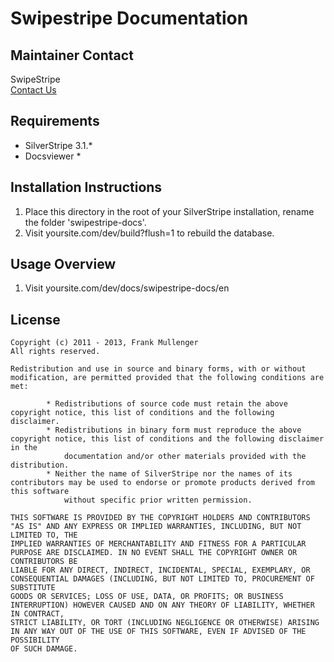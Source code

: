 # Swipestripe Documentation

## Maintainer Contact
SwipeStripe  
[Contact Us](http://swipestripe.com/support/contact-us)

## Requirements
* SilverStripe 3.1.*
* Docsviewer *

## Installation Instructions
1. Place this directory in the root of your SilverStripe installation, rename the folder 'swipestripe-docs'.
2. Visit yoursite.com/dev/build?flush=1 to rebuild the database.

## Usage Overview
1. Visit yoursite.com/dev/docs/swipestripe-docs/en

## License
	Copyright (c) 2011 - 2013, Frank Mullenger
	All rights reserved.

	Redistribution and use in source and binary forms, with or without modification, are permitted provided that the following conditions are met:

			* Redistributions of source code must retain the above copyright notice, this list of conditions and the following disclaimer.
			* Redistributions in binary form must reproduce the above copyright notice, this list of conditions and the following disclaimer in the 
				documentation and/or other materials provided with the distribution.
			* Neither the name of SilverStripe nor the names of its contributors may be used to endorse or promote products derived from this software 
				without specific prior written permission.

	THIS SOFTWARE IS PROVIDED BY THE COPYRIGHT HOLDERS AND CONTRIBUTORS "AS IS" AND ANY EXPRESS OR IMPLIED WARRANTIES, INCLUDING, BUT NOT LIMITED TO, THE 
	IMPLIED WARRANTIES OF MERCHANTABILITY AND FITNESS FOR A PARTICULAR PURPOSE ARE DISCLAIMED. IN NO EVENT SHALL THE COPYRIGHT OWNER OR CONTRIBUTORS BE 
	LIABLE FOR ANY DIRECT, INDIRECT, INCIDENTAL, SPECIAL, EXEMPLARY, OR CONSEQUENTIAL DAMAGES (INCLUDING, BUT NOT LIMITED TO, PROCUREMENT OF SUBSTITUTE 
	GOODS OR SERVICES; LOSS OF USE, DATA, OR PROFITS; OR BUSINESS INTERRUPTION) HOWEVER CAUSED AND ON ANY THEORY OF LIABILITY, WHETHER IN CONTRACT, 
	STRICT LIABILITY, OR TORT (INCLUDING NEGLIGENCE OR OTHERWISE) ARISING IN ANY WAY OUT OF THE USE OF THIS SOFTWARE, EVEN IF ADVISED OF THE POSSIBILITY 
	OF SUCH DAMAGE.
